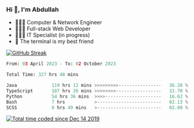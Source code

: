 <h3>Hi 👋, I'm Abdullah</h3>

- 👷🏼‍♂️ Computer & Network Engineer
- 👨🏻‍💻 Full-stack Web Developer
- 👨🏻‍💻 IT Specialist (in progress)
- 🖤 The terminal is my best friend

[![GitHub Streak](https://streak-stats.demolab.com?user=al3bad&theme=transparent&date_format=j%20M%5B%20Y%5D)](https://git.io/streak-stats)

<!--START_SECTION:waka-->

```python
From: 03 April 2023 - To: 02 October 2023

Total Time: 327 hrs 48 mins

Java             119 hrs 12 mins >>>>>>>>>----------------   36.28 %
TypeScript       107 hrs 26 mins >>>>>>>>-----------------   32.70 %
Python           54 hrs 36 mins  >>>>---------------------   16.62 %
Bash             7 hrs           >------------------------   02.13 %
SCSS             6 hrs 49 mins   >------------------------   02.08 %
```

<!--END_SECTION:waka-->

<p>
  <a href="https://wakatime.com/@ce2a2aac-0d6b-4d65-b864-8a4bcaf12967"><img src="https://wakatime.com/badge/user/ce2a2aac-0d6b-4d65-b864-8a4bcaf12967.svg" alt="Total time coded since Dec 14 2019" /></a>
</p>
